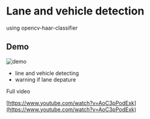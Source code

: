 # Lane and vehicle detection
using opencv-haar-classifier

## Demo
![demo](https://github.com/kohheekyung/Lane-Vehicle-Detection/blob/master/demo.gif)

- line and vehicle detecting
- warning if lane depature

Full video

[https://www.youtube.com/watch?v=AoC3pPodExk](https://www.youtube.com/watch?v=AoC3pPodExk)
